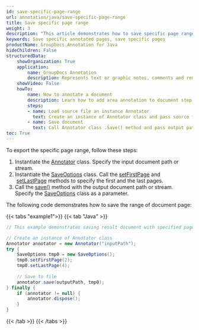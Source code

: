 ```yaml
---
id: save-specific-page-range
url: annotation/java/save-specific-page-range
title: Save specific page range
weight: 3
description: "This article demonstrates how to save specific page range when annotating documents using GroupDocs.Annotation for Java API."
keywords: Save specific annotated pages, save specific pages
productName: GroupDocs.Annotation for Java
hideChildren: False
structuredData:
    showOrganization: True
    application:    
        name: GroupDocs Annotation
        description: Represents text or graphic notes, comments and remarks attached to a specific part of the content of the document using Java
    showVideo: False
    howTo:
        name: How to annotate a document
        description: Learn how to add area annotation to document step by step
        steps:
        - name: Load source file an instance Annotator
          text: Create an instance of Annotator class and pass source file path as a constructor parameter. You may specify absolute or relative file path as per your requirements. 
        - name: Save document
          text: Call Annotator class .Save() method and pass output path file and in the SaveOptions class set FirstPage and LastPage .
toc: True
---
```


To export the specific page range, follow these steps:

1.   Instantiate the [Annotator](https://reference.groupdocs.com/java/annotation/com.groupdocs.annotation/Annotator) class. Specify the input document path or stream.
2.   Instantiate the [SaveOptions](https://reference.groupdocs.com/annotation/java/com.groupdocs.annotation.options.export/saveoptions/) class. Call the [setFirstPage](https://reference.groupdocs.com/annotation/java/com.groupdocs.annotation.options.export/saveoptions/#setFirstPage-int-) and  [setLastPage](https://reference.groupdocs.com/annotation/java/com.groupdocs.annotation.options.export/saveoptions/#setLastPage-int-) methods to specify the first and the last pages.
3.   Call the [save()](https://reference.groupdocs.com/annotation/java/com.groupdocs.annotation/annotator/#save--) method with the output document path or stream. Specify the [SaveOptions](https://reference.groupdocs.com/annotation/java/com.groupdocs.annotation.options.export/saveoptions/) class as a parameter.

The following code demonstrates how to save the range of document page:

{{< tabs "example1">}}
{{< tab "Java" >}}
```java
// This example demonstrates saving result document with specified pages.

// Create an instance of Annotator class
Annotator annotator = new Annotator("inputPath");
try {
    SaveOptions tmp0 = new SaveOptions();
    tmp0.setFirstPage(2);
    tmp0.setLastPage(4);
    
    // Save to file
    annotator.save(outputPath, tmp0);
} finally {
    if (annotator != null) {
        annotator.dispose();
    }
}
```
{{< /tab >}}
{{< /tabs >}}